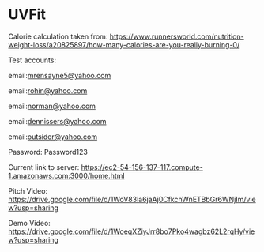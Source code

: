 # UVFit

Calorie calculation taken from: 
https://www.runnersworld.com/nutrition-weight-loss/a20825897/how-many-calories-are-you-really-burning-0/

Test accounts:

email:mrensayne5@yahoo.com

email:rohin@yahoo.com

email:norman@yahoo.com

email:dennissers@yahoo.com

email:outsider@yahoo.com

Password: Password123

Current link to server: https://ec2-54-156-137-117.compute-1.amazonaws.com:3000/home.html

Pitch Video: https://drive.google.com/file/d/1WoV83la6jaAj0CfkchWnETBbGr6WNjIm/view?usp=sharing

Demo Video: https://drive.google.com/file/d/1WoeqXZiyJrr8bo7Pko4wagbz62L2rqHy/view?usp=sharing
